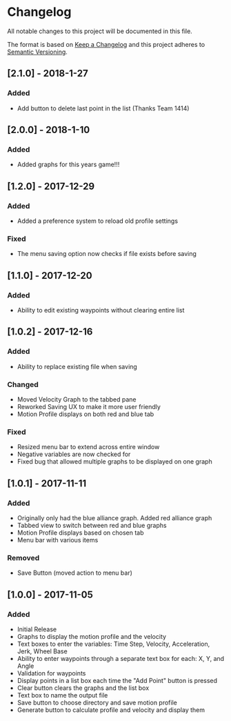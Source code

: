# Changelog
All notable changes to this project will be documented in this file.

The format is based on [Keep a Changelog](http://keepachangelog.com/en/1.0.0/)
and this project adheres to [Semantic Versioning](http://semver.org/spec/v2.0.0.html).

## [2.1.0] - 2018-1-27
### Added 
- Add button to delete last point in the list (Thanks Team 1414)

## [2.0.0] - 2018-1-10
### Added 
- Added graphs for this years game!!!

## [1.2.0] - 2017-12-29
### Added
- Added a preference system to reload old profile settings

### Fixed
- The menu saving option now checks if file exists before saving

## [1.1.0] - 2017-12-20
### Added
- Ability to edit existing waypoints without clearing entire list

## [1.0.2] - 2017-12-16
### Added
- Ability to replace existing file when saving

### Changed
- Moved Velocity Graph to the tabbed pane
- Reworked Saving UX to make it more user friendly
- Motion Profile displays on both red and blue tab

### Fixed
- Resized menu bar to extend across entire window
- Negative variables are now checked for
- Fixed bug that allowed multiple graphs to be displayed on one graph

## [1.0.1] - 2017-11-11
### Added
- Originally only had the blue alliance graph. Added red alliance graph
- Tabbed view to switch between red and blue graphs
- Motion Profile displays based on chosen tab
- Menu bar with various items

### Removed
- Save Button (moved action to menu bar)

## [1.0.0] - 2017-11-05
### Added
- Initial Release
- Graphs to display the motion profile and the velocity
- Text boxes to enter the variables: Time Step, Velocity, Acceleration, Jerk, Wheel Base
- Ability to enter waypoints through a separate text box for each: X, Y, and Angle
- Validation for waypoints
- Display points in a list box each time the "Add Point" button is pressed
- Clear button clears the graphs and the list box 
- Text box to name the output file
- Save button to choose directory and save motion profile
- Generate button to calculate profile and velocity and display them